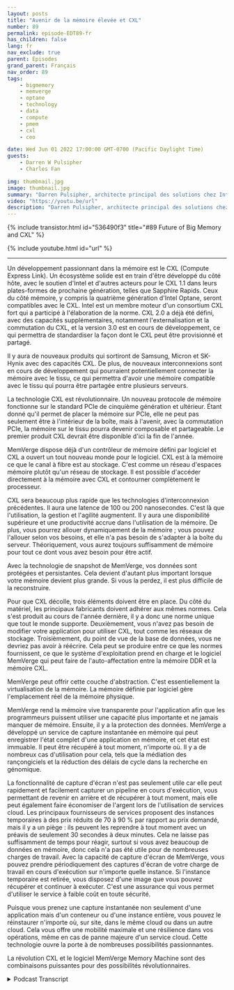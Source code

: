 ```yaml
---
layout: posts
title: "Avenir de la mémoire élevée et CXL"
number: 89
permalink: episode-EDT89-fr
has_children: false
lang: fr
nav_exclude: true
parent: Épisodes
grand_parent: Français
nav_order: 89
tags:
    - bigmemory
    - memverge
    - optane
    - technology
    - data
    - compute
    - pmem
    - cxl
    - ceo

date: Wed Jun 01 2022 17:00:00 GMT-0700 (Pacific Daylight Time)
guests:
    - Darren W Pulsipher
    - Charles Fan

img: thumbnail.jpg
image: thumbnail.jpg
summary: "Darren Pulsipher, architecte principal des solutions chez Intel, discute avec Charles Fan, PDG de MemVerge, de la façon dont la révolution CXL et le logiciel de MemVerge représentent l'avenir de la mémoire étendue."
video: "https://youtu.be/url"
description: "Darren Pulsipher, architecte principal des solutions chez Intel, discute avec Charles Fan, PDG de MemVerge, de la façon dont la révolution CXL et le logiciel de MemVerge représentent l'avenir de la mémoire étendue."
---
```


<div>
{% include transistor.html id="536490f3" title="#89 Future of Big Memory and CXL" %}

{% include youtube.html id="url" %}
</div>

---

Un développement passionnant dans la mémoire est le CXL (Compute Express Link). Un écosystème solide est en train d'être développé du côté hôte, avec le soutien d'Intel et d'autres acteurs pour le CXL 1.1 dans leurs plates-formes de prochaine génération, telles que Sapphire Rapids. Ceux du côté mémoire, y compris la quatrième génération d'Intel Optane, seront compatibles avec le CXL. Intel est un membre moteur d'un consortium CXL fort qui a participé à l'élaboration de la norme. CXL 2.0 a déjà été défini, avec des capacités supplémentaires, notamment l'externalisation et la commutation du CXL, et la version 3.0 est en cours de développement, ce qui permettra de standardiser la façon dont le CXL peut être provisionné et partagé.

Il y aura de nouveaux produits qui sortiront de Samsung, Micron et SK-Hynix avec des capacités CXL. De plus, de nouveaux interconnexions sont en cours de développement qui pourraient potentiellement connecter la mémoire avec le tissu, ce qui permettra d'avoir une mémoire compatible avec le tissu qui pourra être partagée entre plusieurs serveurs.

La technologie CXL est révolutionnaire. Un nouveau protocole de mémoire fonctionne sur le standard PCIe de cinquième génération et ultérieur. Étant donné qu'il permet de placer la mémoire sur PCIe, elle ne peut pas seulement être à l'intérieur de la boîte, mais à l'avenir, avec la commutation PCIe, la mémoire sur le tissu pourra devenir composable et partageable. Le premier produit CXL devrait être disponible d'ici la fin de l'année.

MemVerge dispose déjà d'un contrôleur de mémoire défini par logiciel et CXL a ouvert un tout nouveau monde pour le logiciel. CXL est à la mémoire ce que le canal à fibre est au stockage. C'est comme un réseau d'espaces mémoire plutôt qu'un réseau de stockage. Il est possible d'accéder directement à la mémoire avec CXL et contourner complètement le processeur.

CXL sera beaucoup plus rapide que les technologies d'interconnexion précédentes. Il aura une latence de 100 ou 200 nanosecondes. C'est là que l'utilisation, la gestion et l'agilité augmentent. Il y aura une disponibilité supérieure et une productivité accrue dans l'utilisation de la mémoire. De plus, vous pourrez allouer dynamiquement de la mémoire ; vous pouvez l'allouer selon vos besoins, et elle n'a pas besoin de s'adapter à la boîte du serveur. Théoriquement, vous aurez toujours suffisamment de mémoire pour tout ce dont vous avez besoin pour être actif.

Avec la technologie de snapshot de MemVerge, vos données sont protégées et persistantes. Cela devient d'autant plus important lorsque votre mémoire devient plus grande. Si vous la perdez, il est plus difficile de la reconstruire.

Pour que CXL décolle, trois éléments doivent être en place. Du côté du matériel, les principaux fabricants doivent adhérer aux mêmes normes. Cela s'est produit au cours de l'année dernière, il y a donc une norme unique que tout le monde supporte. Deuxièmement, vous n'avez pas besoin de modifier votre application pour utiliser CXL, tout comme les réseaux de stockage. Troisièmement, du point de vue de la base de données, vous ne devriez pas avoir à réécrire. Cela peut se produire entre ce que les normes fournissent, ce que le système d'exploitation prend en charge et le logiciel MemVerge qui peut faire de l'auto-affectation entre la mémoire DDR et la mémoire CXL.

MemVerge peut offrir cette couche d'abstraction. C'est essentiellement la virtualisation de la mémoire. La mémoire définie par logiciel gère l'emplacement réel de la mémoire physique.

MemVerge rend la mémoire vive transparente pour l'application afin que les programmeurs puissent utiliser une capacité plus importante et ne jamais manquer de mémoire. Ensuite, il y a la protection des données. MemVerge a développé un service de capture instantanée en mémoire qui peut enregistrer l'état complet d'une application en mémoire, et cet état est immuable. Il peut être récupéré à tout moment, n'importe où. Il y a de nombreux cas d'utilisation pour cela, tels que la médiation des rançongiciels et la réduction des délais de cycle dans la recherche en génomique.

La fonctionnalité de capture d'écran n'est pas seulement utile car elle peut rapidement et facilement capturer un pipeline en cours d'exécution, vous permettant de revenir en arrière et de récupérer à tout moment, mais elle peut également faire économiser de l'argent lors de l'utilisation de services cloud. Les principaux fournisseurs de services proposent des instances temporaires à des prix réduits de 70 à 90 % par rapport au prix demandé, mais il y a un piège : ils peuvent les reprendre à tout moment avec un préavis de seulement 30 secondes à deux minutes. Cela ne laisse pas suffisamment de temps pour réagir, surtout si vous avez beaucoup de données en mémoire, donc cela n'a pas été utile pour de nombreuses charges de travail. Avec la capacité de capture d'écran de MemVerge, vous pouvez prendre périodiquement des captures d'écran de votre charge de travail en cours d'exécution sur n'importe quelle instance. Si l'instance temporaire est retirée, vous disposez d'une image que vous pouvez récupérer et continuer à exécuter. C'est une assurance qui vous permet d'utiliser le service à faible coût en toute sécurité.

Puisque vous prenez une capture instantanée non seulement d'une application mais d'un conteneur ou d'une instance entière, vous pouvez le réinstaurer n'importe où, sur site, dans le même cloud ou dans un autre cloud. Cela vous offre une mobilité maximale et une résilience dans vos opérations, même en cas de panne majeure d'un service cloud. Cette technologie ouvre la porte à de nombreuses possibilités passionnantes.

La révolution CXL et le logiciel MemVerge Memory Machine sont des combinaisons puissantes pour des possibilités révolutionnaires.



<details>
<summary> Podcast Transcript </summary>

<p></p>

</details>
